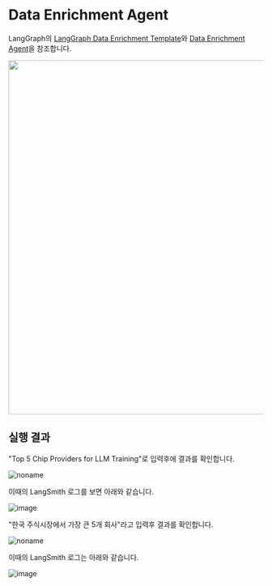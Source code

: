 # Data Enrichment Agent 

LangGraph의 [LangGraph Data Enrichment Template](https://github.com/langchain-ai/data-enrichment)와 [Data Enrichment Agent](https://www.youtube.com/watch?v=mNxAM1ETBvs&t=10s)을 참조합니다.

<img src="https://github.com/user-attachments/assets/232f0b86-7663-4355-bb30-fcefd65b6876" width="700">

## 실행 결과

"Top 5 Chip Providers for LLM Training"로 입력후에 결과를 확인합니다. 

![noname](https://github.com/user-attachments/assets/eda83e20-2efc-42d8-92c7-2234b9fcf717)

이때의 LangSmith 로그를 보면 아래와 같습니다.

![image](https://github.com/user-attachments/assets/3e7b3871-608d-4aab-b397-8bd3a489f3ca)

"한국 주식시장에서 가장 큰 5개 회사"라고 입력후 결과를 확인합니다.

![noname](https://github.com/user-attachments/assets/1a551c84-18ab-4a55-a3b6-e5acb6004d55)

이때의 LangSmith 로그는 아래와 같습니다.

![image](https://github.com/user-attachments/assets/3a59621a-544f-4677-b64b-f0e6f547e4ed)

